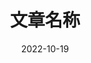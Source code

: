 ---
title: "文章名称"
date: 2022-10-19
draft: true
tags : [                    # 文章所属标签
    "Docker", "Go", "Python",
]
categories : [              # 文章所属标签
    "技术", "美食", "生活",
]
---